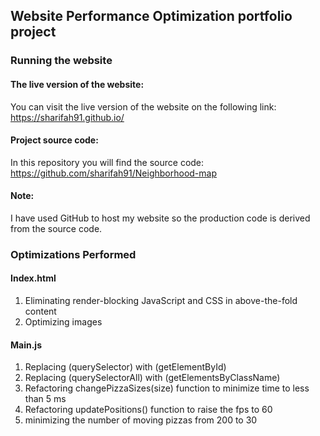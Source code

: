 ## Website Performance Optimization portfolio project

### Running the website

#### The live version of the website:

You can visit the live version of the website on the following link: https://sharifah91.github.io/

#### Project source code:

In this repository you will find the source code:
https://github.com/sharifah91/Neighborhood-map


#### Note: 

I have used GitHub to host my website so the production code is derived from the source code.



### Optimizations Performed
#### Index.html
1. Eliminating render-blocking JavaScript and CSS in above-the-fold content
2. Optimizing images

#### Main.js
1. Replacing (querySelector) with (getElementById)
2. Replacing (querySelectorAll) with (getElementsByClassName)
3. Refactoring changePizzaSizes(size) function to minimize time to less than 5 ms
4. Refactoring updatePositions() function to raise the fps to 60
5. minimizing the number of moving pizzas from 200 to 30
